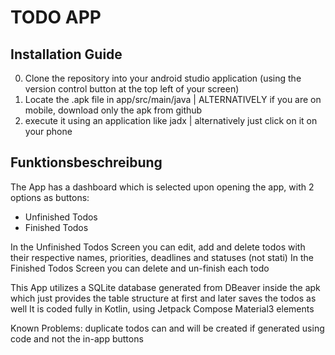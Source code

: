# TODO APP
## Installation Guide
0. Clone the repository into your android studio application (using the version control button at the top left of your screen)
1. Locate the .apk file in app/src/main/java | ALTERNATIVELY if you are on mobile, download only the apk from github
2. execute it using an application like jadx | alternatively just click on it on your phone

## Funktionsbeschreibung
The App has a dashboard which is selected upon opening the app, with 2 options as buttons:
- Unfinished Todos
- Finished Todos

In the Unfinished Todos Screen you can edit, add and delete todos with their respective names, priorities, deadlines and statuses (not stati)
In the Finished Todos Screen you can delete and un-finish each todo

This App utilizes a SQLite database generated from DBeaver inside the apk which just provides the table structure at first and later saves the todos as well
It is coded fully in Kotlin, using Jetpack Compose Material3 elements

Known Problems:
duplicate todos can and will be created if generated using code and not the in-app buttons